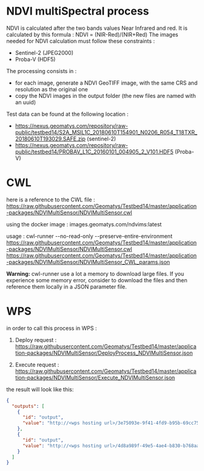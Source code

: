 # NDVI multiSpectral process

NDVI is calculated after the two bands values Near Infrared and red.
It is calculated by this formula : NDVI = (NIR-Red)/(NIR+Red)
The images needed for NDVI calculation must follow these constraints :

- Sentinel-2 (JPEG2000)
- Proba-V (HDF5)

The processing consists in :
-   for each image, generate a NDVI GeoTIFF image, with the same CRS and resolution as the original one
-   copy the NDVI images in the output folder (the new files are named with an uuid)

Test data can be found at the following location :
- https://nexus.geomatys.com/repository/raw-public/testbed14/S2A_MSIL1C_20180610T154901_N0206_R054_T18TXR_20180610T193029.SAFE.zip (sentinel-2)
- https://nexus.geomatys.com/repository/raw-public/testbed14/PROBAV_L1C_20160101_004905_2_V101.HDF5 (Proba-V)

# CWL
here is a reference to the CWL file : 
https://raw.githubusercontent.com/Geomatys/Testbed14/master/application-packages/NDVIMultiSensor/NDVIMultiSensor.cwl

using the docker image : images.geomatys.com/ndvims:latest

usage : 
cwl-runner --no-read-only --preserve-entire-environment  https://raw.githubusercontent.com/Geomatys/Testbed14/master/application-packages/NDVIMultiSensor/NDVIMultiSensor.cwl https://raw.githubusercontent.com/Geomatys/Testbed14/master/application-packages/NDVIMultiSensor/NDVIMultiSensor_CWL_params.json


**Warning:** 
cwl-runner use a lot a memory to download large files. If you experience some memory error, consider to download the files and then reference them locally in a JSON parameter file.


# WPS
in order to call this process in WPS :

1) Deploy request :
https://raw.githubusercontent.com/Geomatys/Testbed14/master/application-packages/NDVIMultiSensor/DeployProcess_NDVIMultiSensor.json

2) Execute request :
https://raw.githubusercontent.com/Geomatys/Testbed14/master/application-packages/NDVIMultiSensor/Execute_NDVIMultiSensor.json

the result will look like this:
```json
{
  "outputs": [
    {
      "id": "output",
      "value": "http://<wps hosting url>/3e75093e-9f41-4fd9-b95b-69cc7594dcd1.tif"
    },
    {
      "id": "output",
      "value": "http://<wps hosting url>/4d8a989f-49e5-4ae4-b830-b768aaf9a289.tif"
    }
  ]
}
```

